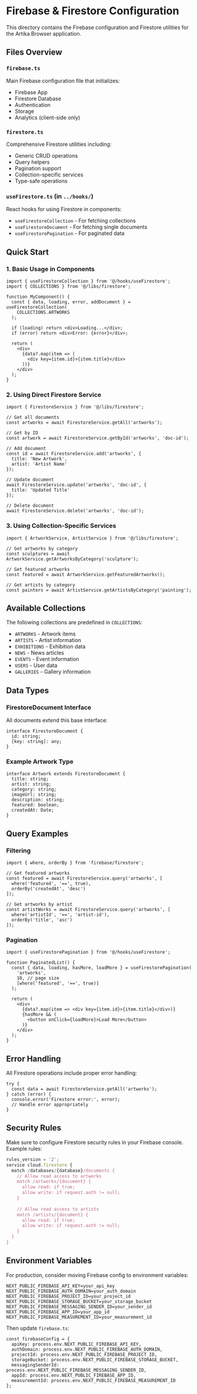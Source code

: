 # Firebase & Firestore Configuration

This directory contains the Firebase configuration and Firestore utilities for the Artika Browser application.

## Files Overview

### `firebase.ts`
Main Firebase configuration file that initializes:
- Firebase App
- Firestore Database
- Authentication
- Storage
- Analytics (client-side only)

### `firestore.ts`
Comprehensive Firestore utilities including:
- Generic CRUD operations
- Query helpers
- Pagination support
- Collection-specific services
- Type-safe operations

### `useFirestore.ts` (in `../hooks/`)
React hooks for using Firestore in components:
- `useFirestoreCollection` - For fetching collections
- `useFirestoreDocument` - For fetching single documents
- `useFirestorePagination` - For paginated data

## Quick Start

### 1. Basic Usage in Components

```tsx
import { useFirestoreCollection } from '@/hooks/useFirestore';
import { COLLECTIONS } from '@/libs/firestore';

function MyComponent() {
  const { data, loading, error, addDocument } = useFirestoreCollection(
    COLLECTIONS.ARTWORKS
  );

  if (loading) return <div>Loading...</div>;
  if (error) return <div>Error: {error}</div>;

  return (
    <div>
      {data?.map(item => (
        <div key={item.id}>{item.title}</div>
      ))}
    </div>
  );
}
```

### 2. Using Direct Firestore Service

```tsx
import { FirestoreService } from '@/libs/firestore';

// Get all documents
const artworks = await FirestoreService.getAll('artworks');

// Get by ID
const artwork = await FirestoreService.getById('artworks', 'doc-id');

// Add document
const id = await FirestoreService.add('artworks', {
  title: 'New Artwork',
  artist: 'Artist Name'
});

// Update document
await FirestoreService.update('artworks', 'doc-id', {
  title: 'Updated Title'
});

// Delete document
await FirestoreService.delete('artworks', 'doc-id');
```

### 3. Using Collection-Specific Services

```tsx
import { ArtworkService, ArtistService } from '@/libs/firestore';

// Get artworks by category
const sculptures = await ArtworkService.getArtworksByCategory('sculpture');

// Get featured artworks
const featured = await ArtworkService.getFeaturedArtworks();

// Get artists by category
const painters = await ArtistService.getArtistsByCategory('painting');
```

## Available Collections

The following collections are predefined in `COLLECTIONS`:

- `ARTWORKS` - Artwork items
- `ARTISTS` - Artist information
- `EXHIBITIONS` - Exhibition data
- `NEWS` - News articles
- `EVENTS` - Event information
- `USERS` - User data
- `GALLERIES` - Gallery information

## Data Types

### FirestoreDocument Interface
All documents extend this base interface:
```tsx
interface FirestoreDocument {
  id: string;
  [key: string]: any;
}
```

### Example Artwork Type
```tsx
interface Artwork extends FirestoreDocument {
  title: string;
  artist: string;
  category: string;
  imageUrl: string;
  description: string;
  featured: boolean;
  createdAt: Date;
}
```

## Query Examples

### Filtering
```tsx
import { where, orderBy } from 'firebase/firestore';

// Get featured artworks
const featured = await FirestoreService.query('artworks', [
  where('featured', '==', true),
  orderBy('createdAt', 'desc')
]);

// Get artworks by artist
const artistWorks = await FirestoreService.query('artworks', [
  where('artistId', '==', 'artist-id'),
  orderBy('title', 'asc')
]);
```

### Pagination
```tsx
import { useFirestorePagination } from '@/hooks/useFirestore';

function PaginatedList() {
  const { data, loading, hasMore, loadMore } = useFirestorePagination(
    'artworks',
    10, // page size
    [where('featured', '==', true)]
  );

  return (
    <div>
      {data?.map(item => <div key={item.id}>{item.title}</div>)}
      {hasMore && (
        <button onClick={loadMore}>Load More</button>
      )}
    </div>
  );
}
```

## Error Handling

All Firestore operations include proper error handling:

```tsx
try {
  const data = await FirestoreService.getAll('artworks');
} catch (error) {
  console.error('Firestore error:', error);
  // Handle error appropriately
}
```

## Security Rules

Make sure to configure Firestore security rules in your Firebase console. Example rules:

```javascript
rules_version = '2';
service cloud.firestore {
  match /databases/{database}/documents {
    // Allow read access to artworks
    match /artworks/{document} {
      allow read: if true;
      allow write: if request.auth != null;
    }
    
    // Allow read access to artists
    match /artists/{document} {
      allow read: if true;
      allow write: if request.auth != null;
    }
  }
}
```

## Environment Variables

For production, consider moving Firebase config to environment variables:

```env
NEXT_PUBLIC_FIREBASE_API_KEY=your_api_key
NEXT_PUBLIC_FIREBASE_AUTH_DOMAIN=your_auth_domain
NEXT_PUBLIC_FIREBASE_PROJECT_ID=your_project_id
NEXT_PUBLIC_FIREBASE_STORAGE_BUCKET=your_storage_bucket
NEXT_PUBLIC_FIREBASE_MESSAGING_SENDER_ID=your_sender_id
NEXT_PUBLIC_FIREBASE_APP_ID=your_app_id
NEXT_PUBLIC_FIREBASE_MEASUREMENT_ID=your_measurement_id
```

Then update `firebase.ts`:
```tsx
const firebaseConfig = {
  apiKey: process.env.NEXT_PUBLIC_FIREBASE_API_KEY,
  authDomain: process.env.NEXT_PUBLIC_FIREBASE_AUTH_DOMAIN,
  projectId: process.env.NEXT_PUBLIC_FIREBASE_PROJECT_ID,
  storageBucket: process.env.NEXT_PUBLIC_FIREBASE_STORAGE_BUCKET,
  messagingSenderId: process.env.NEXT_PUBLIC_FIREBASE_MESSAGING_SENDER_ID,
  appId: process.env.NEXT_PUBLIC_FIREBASE_APP_ID,
  measurementId: process.env.NEXT_PUBLIC_FIREBASE_MEASUREMENT_ID
};
``` 